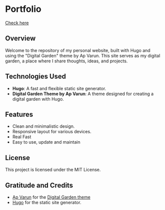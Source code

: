 # Portfolio

[Check here](https://sakibsnaz.vercel.app/)

## Overview

Welcome to the repository of my personal website, built with Hugo and using the "Digital Garden" theme by Ap Varun. This site serves as my digital garden, a place where I share thoughts, ideas, and projects.

## Technologies Used

- **Hugo**: A fast and flexible static site generator.
- **Digital Garden Theme by Ap Varun**: A theme designed for creating a digital garden with Hugo.

## Features

- Clean and minimalistic design.
- Responsive layout for various devices.
- Real Fast
- Easy to use, update and maintain

## License
This project is licensed under the MIT License.

## Gratitude and Credits
- [Ap Varun](https://github.com/apvarun) for the [Digital Garden theme](https://github.com/apvarun/digital-garden-hugo-theme)
- [Hugo](https://gohugo.io/) for the static site generator.



